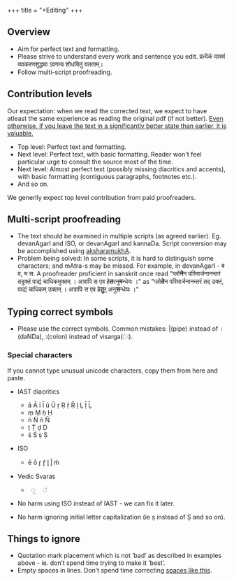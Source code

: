 +++
title = "+Editing"
+++

## Overview
- Aim for perfect text and formatting.
- Please strive to understand every work and sentence you edit.  प्रत्येकं वाक्यं व्याकरणशुद्ध्या ऽवगत्य शोधयितुं यतताम्। 
- Follow multi-script proofreading.

## Contribution levels
Our expectation: when we read the corrected text, we expect to have atleast the same experience as reading the original pdf (if not better). <u>Even otherwise, if you leave the text in a significantly better state than earlier, it is valuable.</u>

- Top level: Perfect text and formatting.
- Next level: Perfect text, with basic formatting. Reader won't feel particular urge to consult the source most of the time.
- Next level: Almost perfect text (possibly missing diacritics and accents), with basic formatting (contiguous paragraphs, footnotes etc.).
- And so on.

We generlly expect top level contribution from paid proofreaders.

## Multi-script proofreading
- The text should be examined in multiple scripts (as agreed earlier). Eg. devanAgarI and ISO, or devanAgarI and kannaDa. Script conversion may be accomplished using [aksharamukhA](https://aksharamukha.appspot.com/converter).
- Problem being solved: In some scripts, it is hard to distinguish some characters; and mAtra-s may be missed. For example, in devanAgarI - ब‌ व, म स. A proofreader proficient in sanskrit once read  "प्लो**ने**न परिमार्जनानन्तरं तदुक्तं पाद्यं चाधिकमुक्तम् । अत्रापि स एव हे**त**रनु**म**न्धेयः ।" as "प्लो**ते**न परिमार्जनानन्तरं तद् उक्तं, पाद्यं चाधिकम् उक्तम् । अत्रापि स एव हे**तु**र् अनु**स**न्धेयः ।"

## Typing correct symbols
- Please use the correct symbols. Common mistakes: |(pipe) instead of ।(daNDa), :(colon) instead of visarga(ः).

### Special characters
If you cannot type unusual unicode characters, copy them from here and paste.

- IAST diacritics
  - ā Ā ī Ī ū Ū ṛ Ṛ ṝ Ṝ ḷ	Ḷ ḹ	Ḹ
  - ṃ Ṃ ḥ Ḥ
  - ṅ  Ṅ ñ Ñ
  - ṭ Ṭ ḍ Ḍ
  - ś Ś ṣ Ṣ
- ISO
  - ē ō r̥ r̥̄ l̥ l̥̄ ṁ
- Vedic Svaras
  - `  ॒   ॑ `

- No harm using ISO instead of IAST - we can fix it later.
- No harm ignoring initial letter capitalization (ie ṣ instead of Ṣ and so on).


## Things to ignore
- Quotation mark placement which is not ‘bad’ as described in examples above - ie. don’t spend time trying to make it ‘best’.
- Empty spaces in lines. Don’t spend time correcting [spaces like this](https://i.imgur.com/On0RioK.png).

